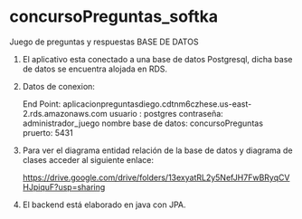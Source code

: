 # concursoPreguntas_softka
Juego de preguntas y respuestas
BASE DE DATOS 

1) El aplicativo esta conectado a una base de datos Postgresql, dicha base de datos se encuentra alojada en RDS.
2) Datos de conexion:
	
	End Point: aplicacionpreguntasdiego.cdtnm6czhese.us-east-2.rds.amazonaws.com
	usuario : postgres
	contraseña: administrador_juego 
	nombre base de datos: concursoPreguntas
	pruerto: 5431

3) Para ver el diagrama entidad relación de la base de datos y diagrama de clases acceder al siguiente enlace:

	https://drive.google.com/drive/folders/13exyatRL2y5NefJH7FwBRyqCVHJpiquF?usp=sharing

4) El backend está elaborado en java con JPA.
